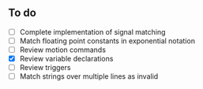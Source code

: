 ## To do
* [ ] Complete implementation of signal matching
* [ ] Match floating point constants in exponential notation
* [ ] Review motion commands
* [x] Review variable declarations
* [ ] Review triggers
* [ ] Match strings over multiple lines as invalid
